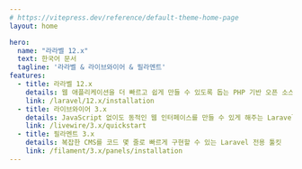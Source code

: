 ```yaml
---
# https://vitepress.dev/reference/default-theme-home-page
layout: home

hero:
  name: "라라벨 12.x"
  text: 한국어 문서
  tagline: '라라벨 & 라이브와이어 & 필라멘트'
features:
  - title: 라라벨 12.x
    details: 웹 애플리케이션을 더 빠르고 쉽게 만들 수 있도록 돕는 PHP 기반 오픈 소스 웹 프레임워크
    link: /laravel/12.x/installation
  - title: 라이브와이어 3.x
    details: JavaScript 없이도 동적인 웹 인터페이스를 만들 수 있게 해주는 Laravel 전용 라이브러리
    link: /livewire/3.x/quickstart
  - title: 필라멘트 3.x
    details: 복잡한 CMS를 코드 몇 줄로 빠르게 구현할 수 있는 Laravel 전용 툴킷
    link: /filament/3.x/panels/installation
---
```


<!--
  actions:
    - theme: brand
      text: Home
      link: /
    - theme: alt
      text: About
      link: /

features:
  - title: Feature A
    details: Lorem ipsum dolor sit amet, consectetur adipiscing elit
  - title: Feature B
    details: Lorem ipsum dolor sit amet, consectetur adipiscing elit
  - title: Feature C
    details: Lorem ipsum dolor sit amet, consectetur adipiscing elit
---
-->
